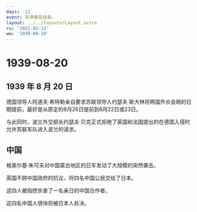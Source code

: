 ```yaml
---
days: -12
event: 天津事变结束。
layout: ../../layouts/Layout.astro
ru: '2022-02-12'
ww: '1939-08-20'
---
```


# 1939-08-20

## 1939 年 8 月 20 日

德国领导人阿道夫·希特勒亲自要求苏联领导人约瑟夫·斯大林将两国外长会晤的日期提前，最好是从原定的8月26日提前到8月22日或23日。

与此同时，波兰外交部长约瑟夫·贝克正式拒绝了英国和法国提出的在德国入侵时允许苏联军队进入波兰的请求。

## 中国

格奥尔基·朱可夫对中国蒙古地区的日军发动了大规模的突然袭击。

英国不顾中国政府的抗议，将四名中国公民交给了日本。

这四人被指控杀害了一名亲日的中国合作者。

这四名中国人很快将被日本人处决。